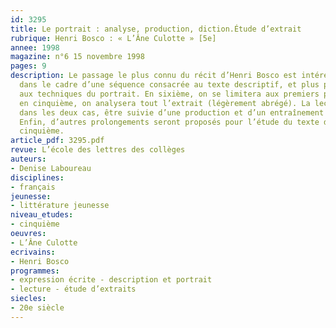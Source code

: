 ```yaml
---
id: 3295
title: Le portrait : analyse, production, diction.Étude d’extrait 
rubrique: Henri Bosco : « L’Âne Culotte » [5e]
annee: 1998
magazine: n°6 15 novembre 1998
pages: 9
description: Le passage le plus connu du récit d’Henri Bosco est intéressant à analyser
  dans le cadre d’une séquence consacrée au texte descriptif, et plus précisément
  aux techniques du portrait. En sixième, on se limitera aux premiers paragraphes,
  en cinquième, on analysera tout l’extrait (légèrement abrégé). La lecture peut,
  dans les deux cas, être suivie d’une production et d’un entraînement à la diction.
  Enfin, d’autres prolongements seront proposés pour l’étude du texte descriptif en
  cinquième.
article_pdf: 3295.pdf
revue: L’école des lettres des collèges
auteurs:
- Denise Laboureau
disciplines:
- français
jeunesse:
- littérature jeunesse
niveau_etudes:
- cinquième
oeuvres:
- L’Âne Culotte
ecrivains:
- Henri Bosco
programmes:
- expression écrite - description et portrait
- lecture - étude d’extraits
siecles:
- 20e siècle
---
```

